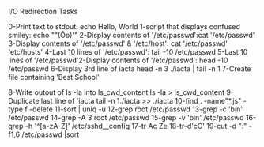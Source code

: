 I/O Redirection Tasks

 0-Print text to stdout:
   echo Hello, World
 1-script that displays confused smiley:
   echo "\"(Ôo)'"
 2-Display contents of '/etc/passwd':cat '/etc/passwd'
 3-Display contents of '/etc/passwd' & '/etc/host':
   cat '/etc/passwd' 'etc/hosts'
 4-Last 10 lines of '/etc/passwd':
   tail -10 /etc/passwd
 5-Last 10 lines of '/etc/passwd'2-Display contents of '/etc/passwd':
   head -10 /etc/passwd
 6-Display 3rd line of iacta
   head -n 3 ./iacta | tail -n 1
 7-Create file containing 'Best School'

 8-Write outout of ls -la into ls_cwd_content
   ls -la > ls_cwd_content
 9-Duplicate last line of 'iacta
   tail -n 1./iacta >> ./iacta
10-find . -name"*.js" -type f -delete
11-sort | uniq -u
12-grep root /etc/passwd
13-grep -c 'bin' /etc/passwd
14-grep -A 3 root /etc/passwd
15-grep -v 'bin' /etc/passwd
16-grep -h '^[a-zA-Z]' /etc/sshd__config
17-tr Ac Ze
18-tr-d'cC'
19-cut -d ":" -f1,6 /etc/passwd |sort

